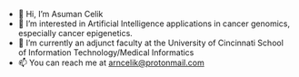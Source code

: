 - 👋 Hi, I’m Asuman Celik
- 👀 I’m interested in Artificial Intelligence applications in cancer genomics, especially cancer epigenetics. 
- 🌱 I’m currently an adjunct faculty at the University of Cincinnati School of Information Technology/Medical Informatics
- 📫 You can reach me at arncelik@protonmail.com

<!---
arncelik/arncelik is a ✨ special ✨ repository because its `README.md` (this file) appears on your GitHub profile.
You can click the Preview link to take a look at your changes.
--->
